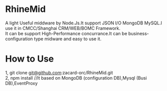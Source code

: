 RhineMid
========

A light Useful middware by Node.Js.It support JSON I/O  MongoDB  MySQL.I use it in CMCC/Shanghai CRM/WEB/BOMC Framework.  
It can be support High-Performance concurrance.It can be business-configuration type midware and easy to use it.
 
How to Use
========
1, git clone git@github.com:zacard-orc/RhineMid.git  
2, npm install //It based on MongoDB (configuration DB),Mysql (Busi DB),EventProxy  
